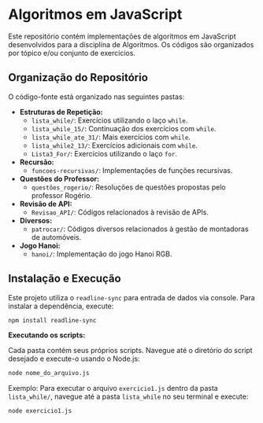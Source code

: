 # Algoritmos em JavaScript

Este repositório contém implementações de algoritmos em JavaScript desenvolvidos para a disciplina de Algoritmos. Os códigos são organizados por tópico e/ou conjunto de exercícios.

## Organização do Repositório

O código-fonte está organizado nas seguintes pastas:

* **Estruturas de Repetição:**
    * `lista_while/`: Exercícios utilizando o laço `while`.
    * `lista_while_15/`: Continuação dos exercícios com `while`.
    * `lista_while_ate_31/`: Mais exercícios com `while`.
    * `lista_while2_13/`: Exercícios adicionais com `while`.
    * `Lista3_For/`: Exercícios utilizando o laço `for`.
* **Recursão:**
    * `funcoes-recursivas/`: Implementações de funções recursivas.
* **Questões do Professor:**
    * `questões_rogerio/`:  Resoluções de questões propostas pelo professor Rogério.
* **Revisão de API:**
    * `Revisao_API/`:  Códigos relacionados à revisão de APIs.
* **Diversos:**
    * `patrocar/`:  Códigos diversos relacionados à gestão de montadoras de automóveis.
* **Jogo Hanoi:**
    * `hanoi/`: Implementação do jogo Hanoi RGB.

## Instalação e Execução

Este projeto utiliza o `readline-sync` para entrada de dados via console. Para instalar a dependência, execute:

```bash
npm install readline-sync
```

**Executando os scripts:**

Cada pasta contém seus próprios scripts. Navegue até o diretório do script desejado e execute-o usando o Node.js:

```bash
node nome_do_arquivo.js
```

Exemplo: Para executar o arquivo `exercicio1.js` dentro da pasta `lista_while/`, navegue até a pasta `lista_while` no seu terminal e execute:

```bash
node exercicio1.js
```
